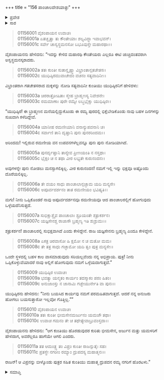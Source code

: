 +++
title = "156 ಪಾಂಚಾಲದೇಶಯಾತ್ರಃ"
+++

<details><summary>ಪ್ರವೇಶ</summary>


।।   ಓಂ ಓಂ ನಮೋ ನಾರಾಯಣಾಯ।।   ಶ್ರೀ ವೇದವ್ಯಾಸಾಯ ನಮಃ ।।

ಶ್ರೀ ಕೃಷ್ಣದ್ವೈಪಾಯನ ವೇದವ್ಯಾಸ ವಿರಚಿತ  

**ಶ್ರೀ ಮಹಾಭಾರತ**

**ಆದಿ ಪರ್ವ**

**ಚೈತ್ರರಥ ಪರ್ವ**

**ಅಧ್ಯಾಯ 156**

</details>


<details><summary>ಸಾರ</summary>

ಕುಂತಿ ಮತ್ತು ಪಾಂಡವರು ಪಾಂಚಾಲನಗರಿಯ ಕಡೆ ಹೊರಡುವುದು (1-11).

</details>


> 01156001 ವೈಶಂಪಾಯನ ಉವಾಚ।  
01156001a ಏತಚ್ಛೃತ್ವಾ ತು ಕೌಂತೇಯಾಃ ಶಲ್ಯವಿದ್ಧಾ ಇವಾಭವನ್।  
01156001c ಸರ್ವೇ ಚಾಸ್ವಸ್ಥಮನಸೋ ಬಭೂವುಸ್ತೇ ಮಹಾರಥಾಃ।।

ವೈಶಂಪಾಯನನು ಹೇಳಿದನು: “ಇದನ್ನು ಕೇಳಿದ ಮಹಾರಥಿ ಕೌಂತೇಯರು ಎಲ್ಲರೂ ಈಟಿ ಚುಚ್ಚಿದಂತವರಾಗಿ ಅಸ್ವಸ್ಥಮನಸ್ಕರಾದರು.

> 01156002a ತತಃ ಕುಂತೀ ಸುತಾನ್ದೃಷ್ಟ್ವಾ ವಿಭ್ರಾಂತಾನ್ಗತಚೇತಸಃ।   
01156002c ಯುಧಿಷ್ಠಿರಮುವಾಚೇದಂ ವಚನಂ ಸತ್ಯವಾದಿನೀ।।

ವಿಭ್ರಾಂತರಾಗಿ ಗತಚೇತಸರಾದ ಮಕ್ಕಳನ್ನು ನೋಡಿ ಸತ್ಯವಾದಿನೀ ಕುಂತಿಯು ಯುಧಿಷ್ಠಿರನಿಗೆ ಹೇಳಿದಳು:

> 01156003a ಚಿರರಾತ್ರೋಷಿತಾಃ ಸ್ಮೇಹ ಬ್ರಾಹ್ಮಣಸ್ಯ ನಿವೇಶನೇ।  
01156003c ರಮಮಾಣಾಃ ಪುರೇ ರಮ್ಯೇ ಲಬ್ಧಭೈಕ್ಷಾ ಯುಧಿಷ್ಠಿರ।।

“ಯುಧಿಷ್ಠಿರ! ಈ ಬ್ರಾಹ್ಮಣನ ಮನೆಯಲ್ಲಿದ್ದುಕೊಂಡು ಈ ರಮ್ಯ ಪುರದಲ್ಲಿ ಭಿಕ್ಷೆಬೇಡಿಕೊಂಡು ನಾವು ಬಹಳ ದಿನಗಳನ್ನು ಸುಖವಾಗಿ ಕಳೆದಿದ್ದೇವೆ.

> 01156004a ಯಾನೀಹ ರಮಣೀಯಾನಿ ವನಾನ್ಯುಪವನಾನಿ ಚ।  
01156004c ಸರ್ವಾಣಿ ತಾನಿ ದೃಷ್ಟಾನಿ ಪುನಃ ಪುನರರಿಂದಮ।।

ಅರಿಂದಮ! ಇಲ್ಲಿರುವ ರಮಣೀಯ ವನ ಉಪವನಗಳೆಲ್ಲವನ್ನೂ ಪುನಃ ಪುನಃ ನೋಡಿಯಾಗಿದೆ.

> 01156005a ಪುನರ್ದೃಷ್ಟಾನಿ ತಾನ್ಯೇವ ಪ್ರೀಣಯಂತಿ ನ ನಸ್ತಥಾ।  
01156005c ಭೈಕ್ಷಂ ಚ ನ ತಥಾ ವೀರ ಲಭ್ಯತೇ ಕುರುನಂದನ।।

ಅವುಗಳನ್ನೇ ಪುನಃ ನೋಡಲು ಮನಸ್ಸಾಗಲಿಕ್ಕಿಲ್ಲ. ವೀರ ಕುರುನಂದನ! ನಮಗೆ ಇಲ್ಲಿ ಇನ್ನು ಭಿಕ್ಷವೂ ಅಷ್ಟೊಂದು ದೊರೆಯಲಿಕ್ಕಿಲ್ಲ.

> 01156006a ತೇ ವಯಂ ಸಾಧು ಪಾಂಚಾಲಾನ್ಗಚ್ಛಾಮ ಯದಿ ಮನ್ಯಸೇ।  
01156006c ಅಪೂರ್ವದರ್ಶನಂ ತಾತ ರಮಣೀಯಂ ಭವಿಷ್ಯತಿ।।

ಮಗು! ನೀನು ಒಪ್ಪಿಕೊಂಡರೆ ನಾವು ಅಪೂರ್ವದರ್ಶನವೂ ರಮಣೀಯವೂ ಆದ ಪಾಂಚಾಲರಲ್ಲಿಗೆ ಹೋಗುವುದು ಒಳ್ಳೆಯದೆನಿಸುತ್ತದೆ.

> 01156007a ಸುಭಿಕ್ಷಾಶ್ಚೈವ ಪಾಂಚಾಲಾಃ ಶ್ರೂಯಂತೇ ಶತ್ರುಕರ್ಶನ।  
01156007c ಯಜ್ಞಸೇನಶ್ಚ ರಾಜಾಸೌ ಬ್ರಹ್ಮಣ್ಯ ಇತಿ ಶುಶ್ರುಮಃ।।

ಶತ್ರುಕರ್ಶನ! ಪಾಂಚಾಲರಲ್ಲಿ ಸುಭಿಕ್ಷವಾಗಿದೆ ಎಂದು ಕೇಳಿದ್ದೇನೆ. ರಾಜ ಯಜ್ಞಸೇನನು ಬ್ರಹ್ಮಣ್ಯ ಎಂದೂ ಕೇಳಿದ್ದೇನೆ.

> 01156008a ಏಕತ್ರ ಚಿರವಾಸೋ ಹಿ ಕ್ಷಮೋ ನ ಚ ಮತೋ ಮಮ।  
01156008c ತೇ ತತ್ರ ಸಾಧು ಗಚ್ಛಾಮೋ ಯದಿ ತ್ವಂ ಪುತ್ರ ಮನ್ಯಸೇ।।

ಒಂದೇ ಸ್ಥಳದಲ್ಲಿ ಬಹಳ ಕಾಲ ವಾಸಮಾಡುವುದು ಸರಿಯಲ್ಲವೆಂದು ನನ್ನ ಅಭಿಪ್ರಾಯ. ಪುತ್ರ! ನೀನು ಒಪ್ಪಿಕೊಳ್ಳುವೆಯಾದರೆ ನಾವು ಅಲ್ಲಿಗೆ ಹೋಗುವುದು ನಮಗೆ ಒಳ್ಳೆಯದಾಗುತ್ತದೆ.”

> 01156009 ಯುಧಿಷ್ಠಿರ ಉವಾಚ।  
01156009a ಭವತ್ಯಾ ಯನ್ಮತಂ ಕಾರ್ಯಂ ತದಸ್ಮಾಕಂ ಪರಂ ಹಿತಂ।  
01156009c ಅನುಜಾಂಸ್ತು ನ ಜಾನಾಮಿ ಗಚ್ಛೇಯುರ್ನೇತಿ ವಾ ಪುನಃ।।

ಯುಧಿಷ್ಠಿರನು ಹೇಳಿದನು: “ನೀನು ಬಯಸಿದ ಕಾರ್ಯವು ನಮಗೆ ಪರಮಹಿತವಾಗುತ್ತದೆ. ಆದರೆ ನನ್ನ ಅನುಜರು ಹೋಗಲು ಬಯಸುತ್ತಾರೋ ಇಲ್ಲವೋ ಗೊತ್ತಿಲ್ಲ.””

> 01156010 ವೈಶಂಪಾಯನ ಉವಾಚ।  
01156010a ತತಃ ಕುಂತೀ ಭೀಮಸೇನಮರ್ಜುನಂ ಯಮಜೌ ತಥಾ।  
01156010c ಉವಾಚ ಗಮನಂ ತೇ ಚ ತಥೇತ್ಯೇವಾಬ್ರುವಂಸ್ತದಾ।।

ವೈಶಂಪಾಯನನು ಹೇಳಿದನು: “ಆಗ ಕುಂತಿಯು ಹೊರಡುವುದರ ಕುರಿತು ಭೀಮಸೇನ, ಅರ್ಜುನ ಮತ್ತು ಯಮಳರಿಗೆ ಹೇಳಿದಾಗ, ಅವರೆಲ್ಲರೂ ಹಾಗೆಯೇ ಆಗಲಿ ಎಂದರು.

> 01156011a ತತ ಆಮಂತ್ರ್ಯ ತಂ ವಿಪ್ರಂ ಕುಂತೀ ರಾಜನ್ಸುತೈಃ ಸಹ।  
01156011c ಪ್ರತಸ್ಥೇ ನಗರೀಂ ರಮ್ಯಾಂ ದ್ರುಪದಸ್ಯ ಮಹಾತ್ಮನಃ।।

ರಾಜನ್! ಆ ವಿಪ್ರನನ್ನು ಬೀಳ್ಕೊಂಡು ಪುತ್ರರ ಸಹಿತ ಕುಂತಿಯು ಮಹಾತ್ಮ ದ್ರುಪದನ ರಮ್ಯ ನಗರಿಗೆ ಹೊರಟಳು.”

<details><summary>ಸಮಾಪ್ತಿ</summary>



ಇತಿ ಶ್ರೀ ಮಹಾಭಾರತೇ ಆದಿಪರ್ವಣಿ ಚೈತ್ರರಥಪರ್ವಣಿ ಪಾಂಚಾಲದೇಶಯಾತ್ರಾಯಾಂ ಷಟ್‌ಪಂಚಾದಧಿಕಶತತಮೋಽಧ್ಯಾಯ:।।  
ಇದು ಶ್ರೀ ಮಹಾಭಾರತದಲ್ಲಿ ಆದಿಪರ್ವದಲ್ಲಿ ಚೈತ್ರಪರ್ವದಲ್ಲಿ ಪಾಂಚಾಲದೇಶಯಾತ್ರೆಯಲ್ಲಿ ನೂರಾಐವತ್ತಾರನೆಯ ಅಧ್ಯಾಯವು.



</details>


